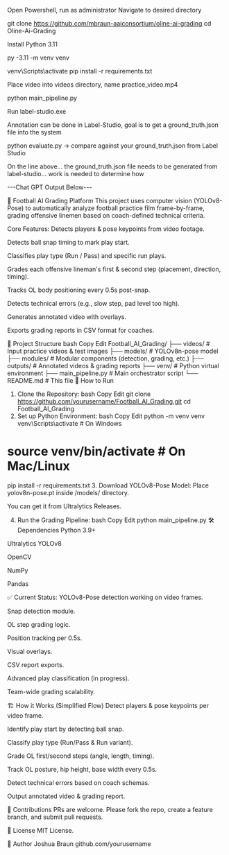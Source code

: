 Open Powershell, run as administrator
Navigate to desired directory 

git clone https://github.com/mbraun-aaiconsortium/oline-ai-grading
cd Oline-Ai-Grading

Install Python 3.11

py -3.11 -m venv venv

venv\Scripts\activate
pip install -r requirements.txt

Place video into videos directory, name practice_video.mp4

python main_pipeline.py

Run label-studio.exe

Annotation can be done in Label-Studio, goal is to get a ground_truth.json file into the system

python evaluate.py → compare against your ground_truth.json from Label Studio

On the line above... the ground_truth.json file needs to be generated from label-studio... work is needed to determine how

---Chat GPT Output Below---

🏈 Football AI Grading Platform
This project uses computer vision (YOLOv8-Pose) to automatically analyze football practice film frame-by-frame, grading offensive linemen based on coach-defined technical criteria.

Core Features:
Detects players & pose keypoints from video footage.

Detects ball snap timing to mark play start.

Classifies play type (Run / Pass) and specific run plays.

Grades each offensive lineman's first & second step (placement, direction, timing).

Tracks OL body positioning every 0.5s post-snap.

Detects technical errors (e.g., slow step, pad level too high).

Generates annotated video with overlays.

Exports grading reports in CSV format for coaches.

📂 Project Structure
bash
Copy
Edit
Football_AI_Grading/
├── videos/               # Input practice videos & test images
├── models/               # YOLOv8n-pose model
├── modules/              # Modular components (detection, grading, etc.)
├── outputs/              # Annotated videos & grading reports
├── venv/                 # Python virtual environment
├── main_pipeline.py      # Main orchestrator script
└── README.md             # This file
🚀 How to Run
1. Clone the Repository:
bash
Copy
Edit
git clone https://github.com/yourusername/Football_AI_Grading.git
cd Football_AI_Grading
2. Set up Python Environment:
bash
Copy
Edit
python -m venv venv
venv\Scripts\activate  # On Windows
# source venv/bin/activate  # On Mac/Linux

pip install -r requirements.txt
3. Download YOLOv8-Pose Model:
Place yolov8n-pose.pt inside /models/ directory.

You can get it from Ultralytics Releases.

4. Run the Grading Pipeline:
bash
Copy
Edit
python main_pipeline.py
🛠️ Dependencies
Python 3.9+

Ultralytics YOLOv8

OpenCV

NumPy

Pandas

✅ Current Status:
 YOLOv8-Pose detection working on video frames.

 Snap detection module.

 OL step grading logic.

 Position tracking per 0.5s.

 Visual overlays.

 CSV report exports.

 Advanced play classification (in progress).

 Team-wide grading scalability.

🏗️ How it Works (Simplified Flow)
Detect players & pose keypoints per video frame.

Identify play start by detecting ball snap.

Classify play type (Run/Pass & Run variant).

Grade OL first/second steps (angle, length, timing).

Track OL posture, hip height, base width every 0.5s.

Detect technical errors based on coach schemas.

Output annotated video & grading report.

🤝 Contributions
PRs are welcome. Please fork the repo, create a feature branch, and submit pull requests.

📜 License
MIT License.

👷 Author
Joshua Braun
github.com/yourusername


